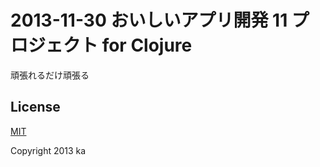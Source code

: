 # 2013-11-30 おいしいアプリ開発 11 プロジェクト for Clojure

頑張れるだけ頑張る

## License

[MIT](http://opensource.org/licenses/MIT)

Copyright 2013 ka

